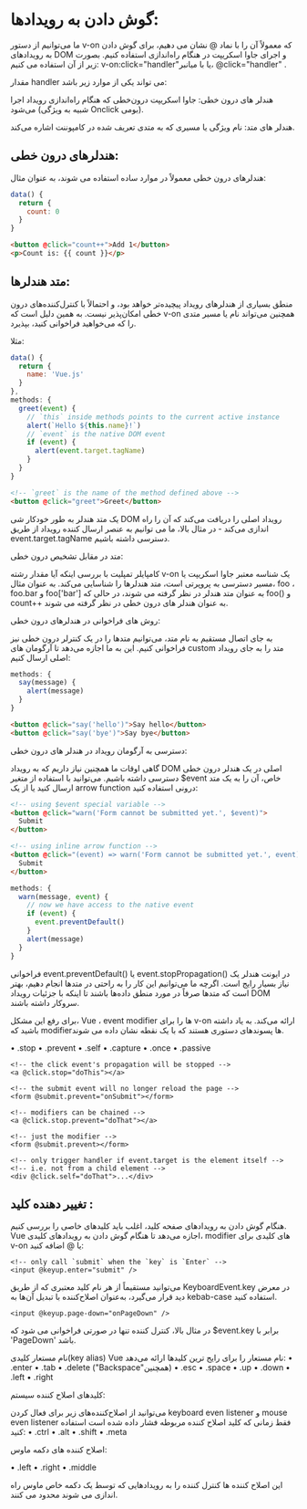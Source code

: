 <h1>
گوش دادن به رویدادها:
</h1>

ما می‌توانیم از دستور v-on که معمولاً آن را با نماد @ نشان می‌ دهیم، برای گوش دادن به رویدادهای DOM و اجرای جاوا اسکریپت در هنگام راه‌اندازی استفاده کنیم. بصورت زیر از آن استفاده می کنیم:
   v-on:click="handler"یا با میانبر،  @click="handler" .

مقدار handler می تواند یکی از موارد زیر باشد:

هندلر ‌های درون خطی: جاوا اسکریپت درون‌خطی که هنگام راه‌اندازی رویداد اجرا می‌شود (شبیه به ویژگی Onclick بومی).

هندلر های متد: نام ویژگی یا مسیری که به متدی تعریف شده در کامپوننت اشاره می‌کند.

<h2>
هندلرهای درون خطی:
</h2>

هندلرهای درون خطی معمولاً در موارد ساده استفاده می شوند، به عنوان مثال:

```js
data() {
  return {
    count: 0
  }
}
```
```html
<button @click="count++">Add 1</button>
<p>Count is: {{ count }}</p>
```

<h2>
متد هندلرها:
</h2>

منطق بسیاری از هندلر‌های رویداد پیچیده‌تر خواهد بود، و احتمالاً با کنترل‌کننده‌های درون خطی امکان‌پذیر نیست. به همین دلیل است که v-on همچنین می‌تواند نام یا مسیر متدی را که می‌خواهید فراخوانی کنید، بپذیرد.

مثلا:
```js
data() {
  return {
    name: 'Vue.js'
  }
},
methods: {
  greet(event) {
    // `this` inside methods points to the current active instance
    alert(`Hello ${this.name}!`)
    // `event` is the native DOM event
    if (event) {
      alert(event.target.tagName)
    }
  }
}
```

```html
<!-- `greet` is the name of the method defined above -->
<button @click="greet">Greet</button>
```

یک متد هندلر به طور خودکار شی DOM رویداد اصلی را دریافت می‌کند که آن را راه اندازی می‌کند - در مثال بالا، ما می توانیم به عنصر ارسال کننده رویداد از طریق event.target.tagName دسترسی داشته باشیم.

متد در مقابل تشخیص درون خطی:

کامپایلر تمپلیت با بررسی اینکه آیا مقدار رشته v-on یک شناسه معتبر جاوا اسکریپت یا مسیر دسترسی به پروپرتی است، متد هندلرها را شناسایی می‌کند. به عنوان مثال، foo ، foo.bar و foo['bar'] به عنوان متد هندلر در نظر گرفته می شوند، در حالی که foo() و count++ به عنوان هندلر های درون خطی در نظر گرفته می شوند.

روش های فراخوانی در هندلرهای درون خطی:

به جای اتصال مستقیم به نام متد، می‌توانیم متدها را در یک کنترلر درون خطی نیز فراخوانی کنیم. این به ما اجازه می‌دهد تا آرگومان های custom متد را به جای رویداد اصلی ارسال کنیم:
```js
methods: {
  say(message) {
    alert(message)
  }
}
```
```html
<button @click="say('hello')">Say hello</button>
<button @click="say('bye')">Say bye</button>
```


دسترسی به آرگومان رویداد در هندلر های درون خطی:

گاهی اوقات ما همچنین نیاز داریم که به رویداد DOM اصلی در یک هندلر درون خطی دسترسی داشته باشیم. می‌توانید با استفاده از متغیر $event خاص، آن را به یک متد ارسال کنید یا از یک arrow function درونی استفاده کنید:
```html
<!-- using $event special variable -->
<button @click="warn('Form cannot be submitted yet.', $event)">
  Submit
</button>

<!-- using inline arrow function -->
<button @click="(event) => warn('Form cannot be submitted yet.', event)">
  Submit
</button>
```
```js
methods: {
  warn(message, event) {
    // now we have access to the native event
    if (event) {
      event.preventDefault()
    }
    alert(message)
  }
}
```

فراخوانی event.preventDefault()  یا event.stopPropagation()  در ایونت هندلر یک نیاز بسیار رایج است. اگرچه ما می‌توانیم این کار را به راحتی در متد‌ها انجام دهیم، بهتر است که متد‌ها صرفاً در مورد منطق داده‌ها باشند تا اینکه با جزئیات رویداد DOM سروکار داشته باشند.

برای رفع این مشکل، Vue ، event modifier ها را برای v-on ارائه می‌کند. به یاد داشته باشید که modifierها پسوندهای دستوری هستند که با یک نقطه نشان داده می شوند.


•	.stop
•	.prevent
•	.self
•	.capture
•	.once
•	.passive

```vue
<!-- the click event's propagation will be stopped -->
<a @click.stop="doThis"></a>
```

```vue
<!-- the submit event will no longer reload the page -->
<form @submit.prevent="onSubmit"></form>
```

```vue
<!-- modifiers can be chained -->
<a @click.stop.prevent="doThat"></a>
```

```vue
<!-- just the modifier -->
<form @submit.prevent></form>
```

```vue
<!-- only trigger handler if event.target is the element itself -->
<!-- i.e. not from a child element -->
<div @click.self="doThat">...</div>
```

<h2>
تغییر دهنده کلید :
</h2>
هنگام گوش دادن به رویدادهای صفحه کلید، اغلب باید کلیدهای خاصی را بررسی کنیم. Vue اجازه می‌دهد تا هنگام گوش دادن به رویدادهای کلیدی، modifier های کلیدی برای v-on یا @ اضافه کنید:

```vue
<!-- only call `submit` when the `key` is `Enter` -->
<input @keyup.enter="submit" />
```

می‌توانید مستقیماً از هر نام کلید معتبری که از طریق KeyboardEvent.key در معرض دید قرار می‌گیرد، به‌عنوان اصلاح‌کننده با تبدیل آن‌ها به kebab-case  استفاده کنید.
```vue
<input @keyup.page-down="onPageDown" />
```
در مثال بالا، کنترل کننده تنها در صورتی فراخوانی می شود که $event.key برابر با 'PageDown' باشد.

نام مستعار کلیدی(key alias)
Vue نام مستعار را برای رایج ترین کلیدها ارائه می‌دهد:
•	.enter
•	.tab
•	.delete ("Backspace"همچنین)
•	.esc
•	.space
•	.up
•	.down
•	.left
•	.right

کلیدهای اصلاح کننده سیستم:

می‌توانید از اصلاح‌کننده‌های زیر برای فعال کردن keyboard even listener و mouse even listener فقط زمانی که کلید اصلاح ‌کننده مربوطه فشار داده شده است استفاده کنید:
•	.ctrl
•	.alt
•	.shift
•	.meta



اصلاح کننده های دکمه ماوس:

•	.left
•	.right
•	.middle


این اصلاح کننده ها کنترل کننده را به رویدادهایی که توسط یک دکمه خاص ماوس راه اندازی می شوند محدود می کنند.
